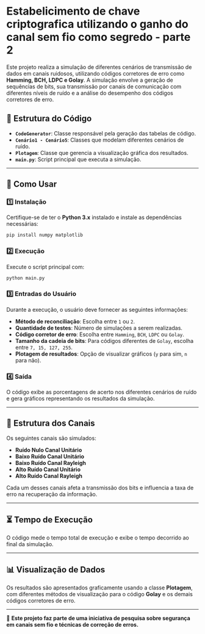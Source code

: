 # Estabelicimento de chave criptografica utilizando o ganho do canal sem fio como segredo - parte 2

Este projeto realiza a simulação de diferentes cenários de transmissão de dados em canais ruidosos, utilizando códigos corretores de erro como **Hamming, BCH, LDPC e Golay**. A simulação envolve a geração de sequências de bits, sua transmissão por canais de comunicação com diferentes níveis de ruído e a análise do desempenho dos códigos corretores de erro.

## 📌 Estrutura do Código

- **`CodeGenerator`**: Classe responsável pela geração das tabelas de código.
- **`Cenário1 - Cenário5`**: Classes que modelam diferentes cenários de ruído.
- **`Plotagem`**: Classe que gerencia a visualização gráfica dos resultados.
- **`main.py`**: Script principal que executa a simulação.

---

## 🚀 Como Usar

### 1️⃣ Instalação

Certifique-se de ter o **Python 3.x** instalado e instale as dependências necessárias:

```sh
pip install numpy matplotlib
```

### 2️⃣ Execução

Execute o script principal com:

```sh
python main.py
```

### 3️⃣ Entradas do Usuário

Durante a execução, o usuário deve fornecer as seguintes informações:

- **Método de reconciliação**: Escolha entre `1` ou `2`.
- **Quantidade de testes**: Número de simulações a serem realizadas.
- **Código corretor de erro**: Escolha entre `Hamming`, `BCH`, `LDPC` ou `Golay`.
- **Tamanho da cadeia de bits**: Para códigos diferentes de `Golay`, escolha entre `7, 15, 127, 255`.
- **Plotagem de resultados**: Opção de visualizar gráficos (`y` para sim, `n` para não).

### 4️⃣ Saída

O código exibe as porcentagens de acerto nos diferentes cenários de ruído e gera gráficos representando os resultados da simulação.

---

## 🔧 Estrutura dos Canais

Os seguintes canais são simulados:

- **Ruído Nulo Canal Unitário**
- **Baixo Ruído Canal Unitário**
- **Baixo Ruído Canal Rayleigh**
- **Alto Ruído Canal Unitário**
- **Alto Ruído Canal Rayleigh**

Cada um desses canais afeta a transmissão dos bits e influencia a taxa de erro na recuperação da informação.

---

## ⏳ Tempo de Execução

O código mede o tempo total de execução e exibe o tempo decorrido ao final da simulação.

---

## 📊 Visualização de Dados

Os resultados são apresentados graficamente usando a classe **Plotagem**, com diferentes métodos de visualização para o código **Golay** e os demais códigos corretores de erro.

---
🚀 **Este projeto faz parte de uma iniciativa de pesquisa sobre segurança em canais sem fio e técnicas de correção de erros.**
